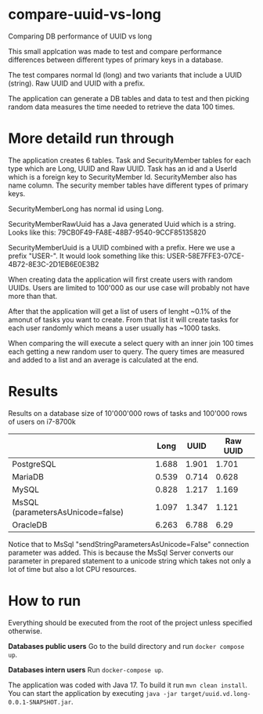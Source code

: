 # compare-uuid-vs-long

Comparing DB performance of UUID vs long

This small applcation was made to test and compare performance differences between different 
types of primary keys in a database. 

The test compares normal Id (long) and two variants that include a UUID (string).
Raw UUID and UUID with a prefix.

The application can generate a DB tables and data to test and then picking random data measures the
time needed to retrieve the data 100 times.

# More detaild run through

The application creates 6 tables. Task and SecurityMember tables for each type which are Long, UUID and Raw UUID.
Task has an id and a UserId which is a foreign key to SecurityMember Id. SecurityMember also has name column.
The security member tables have different types of primary keys.

SecurityMemberLong has normal id using Long.

SecurityMemberRawUuid has a Java generated Uuid which is a string. Looks like this: 79CB0F49-FA8E-48B7-9540-9CCF85135820

SecurityMemberUuid is a UUID combined with a prefix. Here we use a prefix "USER-". 
It would look something like this:
USER-58E7FFE3-07CE-4B72-8E3C-2D1EB6E0E3B2

When creating data the application will first create users with random UUIDs.
Users are limited to 100'000 as our use case will probably not have more than that.

After that the application will get a list of users of lenght ~0.1% of the amonut of tasks you want to create.
From that list it will create tasks for each user randomly which means a user usually has ~1000 tasks.

When comparing the will execute a select query with an inner join 100 times each getting a new random user to query.
The query times are measured and added to a list and an average is calculated at the end.

# Results

Results on a database size of 10'000'000 rows of tasks and 100'000 rows of users on i7-8700k

|                                   | Long  | UUID  | Raw UUID |
|-----------------------------------|-------|-------|----------|
| PostgreSQL                        | 1.688 | 1.901 | 1.701    |
| MariaDB                           | 0.539 | 0.714 | 0.628    |
| MySQL                             | 0.828 | 1.217 | 1.169    |
| MsSQL (parametersAsUnicode=false) | 1.097 | 1.347 | 1.121    |
| OracleDB                          | 6.263 | 6.788 | 6.29     |


Notice that to MsSql "sendStringParametersAsUnicode=False" connection parameter was added.
This is because the MsSql Server converts our parameter in prepared statement to a unicode string which takes
not only a lot of time but also a lot CPU resources.


# How to run

Everything should be executed from the root of the project unless specified otherwise.

**Databases public users**
Go to the build directory and run `docker compose up`.

**Databases intern users**
Run `docker-compose up`.

The application was coded with Java 17. To build it run `mvn clean install`.
You can start the application by executing `java -jar target/uuid.vd.long-0.0.1-SNAPSHOT.jar`.
